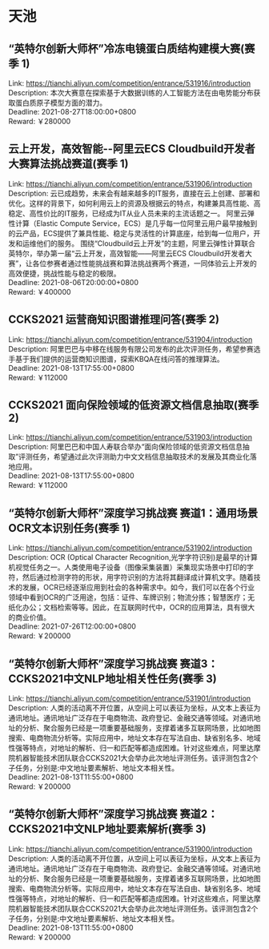 # 天池



## “英特尔创新大师杯”冷冻电镜蛋白质结构建模大赛(赛季 1)

Link: https://tianchi.aliyun.com/competition/entrance/531916/introduction  
Description: 本次大赛意在探索基于大数据训练的人工智能方法在由电势能分布获取蛋白质原子模型方面的潜力。  
Deadline: 2021-08-27T18:00:00+0800  
Reward: ￥280000  


## 云上开发，高效智能--阿里云ECS Cloudbuild开发者大赛算法挑战赛道(赛季 1)

Link: https://tianchi.aliyun.com/competition/entrance/531906/introduction  
Description: 云已成趋势，未来会有越来越多的IT服务，直接在云上创建、部署和优化。这样的背景下，如何利用云上的资源及根据云的特点，构建兼具高性能、高稳定、高性价比的IT服务，已经成为IT从业人员未来的主流话题之一。
阿里云弹性计算（Elastic Compute Service，ECS）是几乎每一位阿里云用户最早接触到的云产品，ECS提供了兼具性能、稳定与灵活性的计算底座，给到每一位用户，开发和运维他们的服务。
围绕“Cloudbuild云上开发”的主题，阿里云弹性计算联合英特尔，举办第一届“云上开发，高效智能——阿里云ECS Cloudbuild开发者大赛”，让各位参赛者通过性能挑战赛和算法挑战赛两个赛道，一同体验云上开发的高效便捷，挑战性能与稳定的极限。  
Deadline: 2021-08-06T20:00:00+0800  
Reward: ￥400000  


## CCKS2021 运营商知识图谱推理问答(赛季 2)

Link: https://tianchi.aliyun.com/competition/entrance/531904/introduction  
Description: 阿里巴巴与中移在线服务有限公司发布的此次评测任务，希望参赛选手基于我们提供的运营商知识图谱，探索KBQA在线问答的推理算法。  
Deadline: 2021-08-13T17:55:00+0800  
Reward: ￥112000  


## CCKS2021 面向保险领域的低资源文档信息抽取(赛季 2)

Link: https://tianchi.aliyun.com/competition/entrance/531903/introduction  
Description: 阿里巴巴和中国人寿联合举办“面向保险领域的低资源文档信息抽取”评测任务，希望通过此次评测助力中文文档信息抽取技术的发展及其商业化落地应用。  
Deadline: 2021-08-13T17:55:00+0800  
Reward: ￥112000  


## “英特尔创新大师杯”深度学习挑战赛  赛道1：通用场景OCR文本识别任务(赛季 1)

Link: https://tianchi.aliyun.com/competition/entrance/531902/introduction  
Description: OCR (Optical Character Recognition,光学字符识别)是最早的计算机视觉任务之一。人类使用电子设备（图像采集装置）采集现实场景中打印的字符，然后通过检测字符的形状，用字符识别的方法将其翻译成计算机文字。随着技术的发展，OCR已经逐渐应用到社会的各种需求中。如今，我们可以在各个行业领域中看到OCR的广泛用途，包括：证件、车牌识别；物流分拣；智慧医疗；无纸化办公；文档检索等等。因此，在互联网时代中，OCR的应用算法，具有很大的商业价值。  
Deadline: 2021-07-26T12:00:00+0800  
Reward: ￥200000  


## “英特尔创新大师杯”深度学习挑战赛  赛道3：CCKS2021中文NLP地址相关性任务(赛季 3)

Link: https://tianchi.aliyun.com/competition/entrance/531901/introduction  
Description: 人类的活动离不开位置，从空间上可以表征为坐标，从文本上表征为通讯地址。通讯地址广泛存在于电商物流、政府登记、金融交通等领域。对通讯地址的分析、聚合服务已经是一项重要基础服务，支撑着诸多互联网场景，比如地图搜索、电商物流分析等。实际应用中，地址文本存在写法自由、缺省别名多、地域性强等特点，对地址的解析、归一和匹配等都造成困难。针对这些难点，阿里达摩院机器智能技术团队联合CCKS2021大会举办此次地址评测任务。该评测包含2个子任务，分别是:中文地址要素解析、地址文本相关性。  
Deadline: 2021-08-13T11:55:00+0800  
Reward: ￥200000  


## “英特尔创新大师杯”深度学习挑战赛  赛道2：CCKS2021中文NLP地址要素解析(赛季 3)

Link: https://tianchi.aliyun.com/competition/entrance/531900/introduction  
Description: 人类的活动离不开位置，从空间上可以表征为坐标，从文本上表征为通讯地址。通讯地址广泛存在于电商物流、政府登记、金融交通等领域。对通讯地址的分析、聚合服务已经是一项重要基础服务，支撑着诸多互联网场景，比如地图搜索、电商物流分析等。实际应用中，地址文本存在写法自由、缺省别名多、地域性强等特点，对地址的解析、归一和匹配等都造成困难。针对这些难点，阿里达摩院机器智能技术团队联合CCKS2021大会举办此次地址评测任务。该评测包含2个子任务，分别是:中文地址要素解析、地址文本相关性。  
Deadline: 2021-08-13T11:55:00+0800  
Reward: ￥200000  

